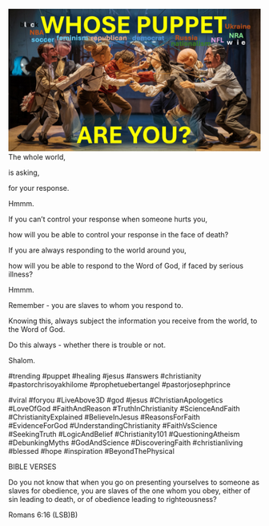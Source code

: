 ![Video cover image](./cover.jpg)
The whole world,

is asking,

for your response.

Hmmm.

If you can’t control your response when someone hurts you,

how will you be able to control your response in the face of death?

If you are always responding to the world around you,

how will you be able to respond to the Word of God, if faced by serious illness?

Hmmm.

Remember - you are slaves to whom you respond to.

Knowing this, always subject the information you receive from the world, to the Word of God.

Do this always - whether there is trouble or not.

Shalom.


#trending #puppet #healing #jesus #answers #christianity #pastorchrisoyakhilome #prophetuebertangel #pastorjosephprince

#viral #foryou #LiveAbove3D #god #jesus #ChristianApologetics #LoveOfGod #FaithAndReason #TruthInChristianity #ScienceAndFaith #ChristianityExplained #BelieveInJesus #ReasonsForFaith #EvidenceForGod #UnderstandingChristianity #FaithVsScience #SeekingTruth #LogicAndBelief #Christianity101 #QuestioningAtheism #DebunkingMyths #GodAndScience #DiscoveringFaith #christianliving #blessed #hope #inspiration #BeyondThePhysical


BIBLE VERSES

Do you not know that when you go on presenting yourselves to someone as slaves for obedience, you are slaves of the one whom you obey, either of sin leading to death, or of obedience leading to righteousness?

Romans 6:16 (LSB)B)